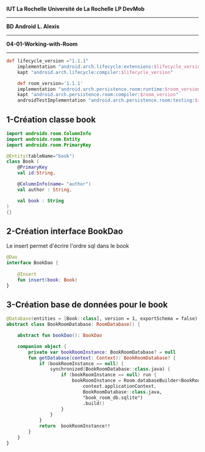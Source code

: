 **IUT La Rochelle**
**Université de La Rochelle**
**LP DevMob**
****
**BD Android**
**L. Alexis**
****
**04-01-Working-with-Room**
****
```gradle
def lifecycle_version ="1.1.1"
    implementation "android.arch.lifecycle:extensions:$lifecycle_version"
    kapt "android.arch.lifecycle:compiler:$lifecycle_version"

    def room_version='1.1.1'
    implementation "android.arch.persistence.room:runtime:$room_version"
    kapt "android.arch.persistence.room:compiler:$room_version"
    androidTestImplementation "android.arch.persistence.room:testing:$room_version"
```
## 1-Création classe book
```kotlin
import androidx.room.ColumnInfo
import androidx.room.Entity
import androidx.room.PrimaryKey

@Entity(tableName="book")
class Book (
    @PrimaryKey
    val id:String,

    @ColumnInfo(name= "author")
    val author : String,

    val book : String
)
{}
```
## 2-Création interface BookDao
Le insert permet d'écrire l'ordre sql dans le book
```kotlin
@Dao
interface BookDao {
    
    @Insert
    fun insert(book: Book)
}
```
## 3-Création base de données pour le book
```kotlin
@Database(entities = [Book::class], version = 1, exportSchema = false)
abstract class BookRoomDatabase: RoomDatabase() {

    abstract fun bookDao(): BookDao

    companion object {
        private var bookRoomInstance: BookRoomDatabase? = null
        fun getDatabase(context: Context): BookRoomDatabase? {
            if (bookRoomInstance == null) {
                synchronized(BookRoomDatabase::class.java) {
                    if (bookRoomInstance == null) run {
                        bookRoomInstance = Room.databaseBuilder<BookRoomDatabase>(
                            context.applicationContext,
                            BookRoomDatabase::class.java,
                            "book_room_db.sqlite")
                            .build()
                    }
                }
            }
            return  bookRoomInstance!!
        }
    }
}
```